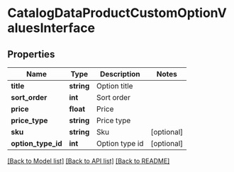 # CatalogDataProductCustomOptionValuesInterface

## Properties
Name | Type | Description | Notes
------------ | ------------- | ------------- | -------------
**title** | **string** | Option title | 
**sort_order** | **int** | Sort order | 
**price** | **float** | Price | 
**price_type** | **string** | Price type | 
**sku** | **string** | Sku | [optional] 
**option_type_id** | **int** | Option type id | [optional] 

[[Back to Model list]](../README.md#documentation-for-models) [[Back to API list]](../README.md#documentation-for-api-endpoints) [[Back to README]](../README.md)


